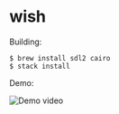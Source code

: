 # wish

Building:

    $ brew install sdl2 cairo
    $ stack install

Demo:

![Demo video](http://i.imgur.com/189nfP4.gif)
